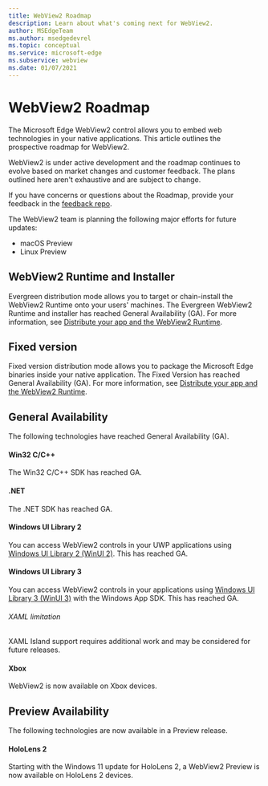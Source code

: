 ```yaml
---
title: WebView2 Roadmap
description: Learn about what's coming next for WebView2.
author: MSEdgeTeam
ms.author: msedgedevrel
ms.topic: conceptual
ms.service: microsoft-edge
ms.subservice: webview
ms.date: 01/07/2021
---
```

# WebView2 Roadmap

The Microsoft Edge WebView2 control allows you to embed web technologies in your native applications.  This article outlines the prospective roadmap for WebView2.

WebView2 is under active development and the roadmap continues to evolve based on market changes and customer feedback.  The plans outlined here aren't exhaustive and are subject to change.

If you have concerns or questions about the Roadmap, provide your feedback in the [feedback repo](https://github.com/MicrosoftEdge/WebViewFeedback).

The WebView2 team is planning the following major efforts for future updates:

* macOS Preview
* Linux Preview


<!-- ====================================================================== -->
## WebView2 Runtime and Installer

Evergreen distribution mode allows you to target or chain-install the WebView2 Runtime onto your users' machines.  The Evergreen WebView2 Runtime and installer has reached General Availability (GA).  For more information, see [Distribute your app and the WebView2 Runtime](./concepts/distribution.md).


<!-- ====================================================================== -->
## Fixed version

Fixed version distribution mode allows you to package the Microsoft Edge binaries <!--(a specific version of the WebView2 Runtime)--> inside your native application.  The Fixed Version has reached General Availability (GA).  For more information, see [Distribute your app and the WebView2 Runtime](./concepts/distribution.md).


<!-- ====================================================================== -->
## General Availability

The following technologies have reached General Availability (GA).


<!-- ------------------------------ -->
#### Win32 C/C++

The Win32 C/C++ SDK has reached GA.


<!-- ------------------------------ -->
#### .NET

The .NET SDK has reached GA.


<!-- ------------------------------ -->
#### Windows UI Library 2

You can access WebView2 controls in your UWP applications using [Windows UI Library 2 (WinUI 2)](./get-started/winui2.md). This has reached GA.


<!-- ------------------------------ -->
#### Windows UI Library 3

You can access WebView2 controls in your applications using [Windows UI Library 3 (WinUI 3)](/uwp/toolkits/winui3/index) with the Windows App SDK.  This has reached GA.

###### XAML limitation

XAML Island support requires additional work and may be considered for future releases.


<!-- ------------------------------ -->
#### Xbox

WebView2 is now available on Xbox devices. 


<!-- ====================================================================== -->
## Preview Availability

The following technologies are now available in a Preview release.


<!-- ------------------------------ -->
#### HoloLens 2

Starting with the Windows 11 update for HoloLens 2, a WebView2 Preview is now available on HoloLens 2 devices. 
